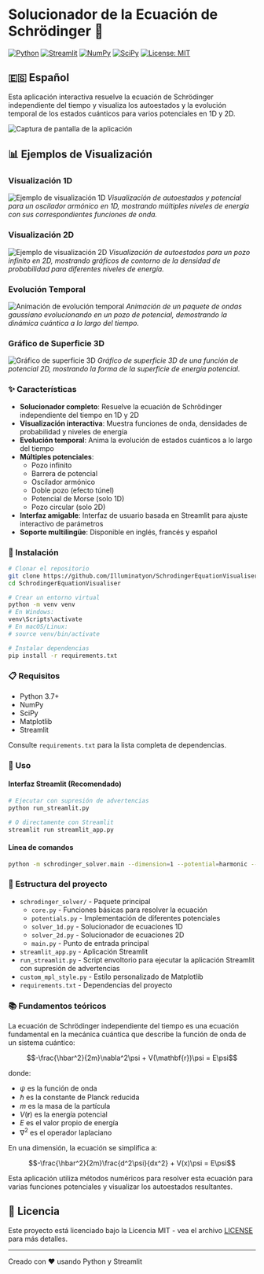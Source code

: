 # Solucionador de la Ecuación de Schrödinger 🔬

[![Python](https://img.shields.io/badge/Python-3.7+-blue.svg)](https://www.python.org/downloads/)
[![Streamlit](https://img.shields.io/badge/Streamlit-1.0+-red.svg)](https://streamlit.io/)
[![NumPy](https://img.shields.io/badge/NumPy-1.20+-green.svg)](https://numpy.org/)
[![SciPy](https://img.shields.io/badge/SciPy-1.7+-yellow.svg)](https://scipy.org/)
[![License: MIT](https://img.shields.io/badge/License-MIT-purple.svg)](https://opensource.org/licenses/MIT)

## 🇪🇸 Español

Esta aplicación interactiva resuelve la ecuación de Schrödinger independiente del tiempo y visualiza los autoestados y la evolución temporal de los estados cuánticos para varios potenciales en 1D y 2D.

![Captura de pantalla de la aplicación](../test_colormap_registration.png)

## 📊 Ejemplos de Visualización

### Visualización 1D
![Ejemplo de visualización 1D](../images/1d_example.png)
*Visualización de autoestados y potencial para un oscilador armónico en 1D, mostrando múltiples niveles de energía con sus correspondientes funciones de onda.*

### Visualización 2D
![Ejemplo de visualización 2D](../images/9888097c23b8e5c2824aec468539287b3be3600a0f74890234bf1e8a.png)
*Visualización de autoestados para un pozo infinito en 2D, mostrando gráficos de contorno de la densidad de probabilidad para diferentes niveles de energía.*

### Evolución Temporal
![Animación de evolución temporal](../images/3ba05eaee105a4f7fee19dbd21bac133cc509da45857f0770930fb9c.gif)
*Animación de un paquete de ondas gaussiano evolucionando en un pozo de potencial, demostrando la dinámica cuántica a lo largo del tiempo.*

### Gráfico de Superficie 3D
![Gráfico de superficie 3D](../images/e33246c98d78151748bf603b55ee3b883396913540876c53241adc4e.png)
*Gráfico de superficie 3D de una función de potencial 2D, mostrando la forma de la superficie de energía potencial.*

### ✨ Características

- **Solucionador completo**: Resuelve la ecuación de Schrödinger independiente del tiempo en 1D y 2D
- **Visualización interactiva**: Muestra funciones de onda, densidades de probabilidad y niveles de energía
- **Evolución temporal**: Anima la evolución de estados cuánticos a lo largo del tiempo
- **Múltiples potenciales**:
  - Pozo infinito
  - Barrera de potencial
  - Oscilador armónico
  - Doble pozo (efecto túnel)
  - Potencial de Morse (solo 1D)
  - Pozo circular (solo 2D)
- **Interfaz amigable**: Interfaz de usuario basada en Streamlit para ajuste interactivo de parámetros
- **Soporte multilingüe**: Disponible en inglés, francés y español

### 🔧 Instalación

```bash
# Clonar el repositorio
git clone https://github.com/Illuminatyon/SchrodingerEquationVisualiser.git
cd SchrodingerEquationVisualiser

# Crear un entorno virtual
python -m venv venv
# En Windows:
venv\Scripts\activate
# En macOS/Linux:
# source venv/bin/activate

# Instalar dependencias
pip install -r requirements.txt
```

### 📋 Requisitos

- Python 3.7+
- NumPy
- SciPy
- Matplotlib
- Streamlit

Consulte `requirements.txt` para la lista completa de dependencias.

### 🚀 Uso

#### Interfaz Streamlit (Recomendado)

```bash
# Ejecutar con supresión de advertencias
python run_streamlit.py

# O directamente con Streamlit
streamlit run streamlit_app.py
```

#### Línea de comandos

```bash
python -m schrodinger_solver.main --dimension=1 --potential=harmonic --n_points=1000
```

### 📁 Estructura del proyecto

- `schrodinger_solver/` - Paquete principal
  - `core.py` - Funciones básicas para resolver la ecuación
  - `potentials.py` - Implementación de diferentes potenciales
  - `solver_1d.py` - Solucionador de ecuaciones 1D
  - `solver_2d.py` - Solucionador de ecuaciones 2D
  - `main.py` - Punto de entrada principal
- `streamlit_app.py` - Aplicación Streamlit
- `run_streamlit.py` - Script envoltorio para ejecutar la aplicación Streamlit con supresión de advertencias
- `custom_mpl_style.py` - Estilo personalizado de Matplotlib
- `requirements.txt` - Dependencias del proyecto

### 📚 Fundamentos teóricos

La ecuación de Schrödinger independiente del tiempo es una ecuación fundamental en la mecánica cuántica que describe la función de onda de un sistema cuántico:

$$-\frac{\hbar^2}{2m}\nabla^2\psi + V(\mathbf{r})\psi = E\psi$$

donde:
- $\psi$ es la función de onda
- $\hbar$ es la constante de Planck reducida
- $m$ es la masa de la partícula
- $V(\mathbf{r})$ es la energía potencial
- $E$ es el valor propio de energía
- $\nabla^2$ es el operador laplaciano

En una dimensión, la ecuación se simplifica a:

$$-\frac{\hbar^2}{2m}\frac{d^2\psi}{dx^2} + V(x)\psi = E\psi$$

Esta aplicación utiliza métodos numéricos para resolver esta ecuación para varias funciones potenciales y visualizar los autoestados resultantes.

## 📄 Licencia

Este proyecto está licenciado bajo la Licencia MIT - vea el archivo [LICENSE](../LICENSE) para más detalles.

---

Creado con ❤️ usando Python y Streamlit
